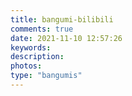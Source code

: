 ```yaml
---
title: bangumi-bilibili
comments: true
date: 2021-11-10 12:57:26
keywords:
description:
photos:
type: "bangumis"
---
```

